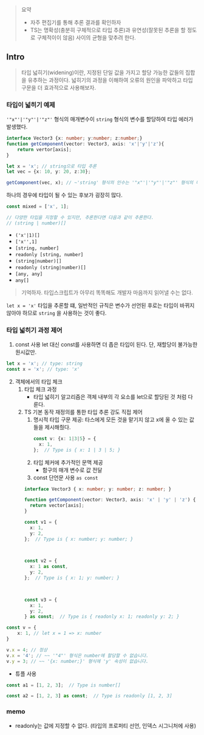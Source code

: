 > 요약
> -  자주 편집기를 통해 추론 결과를 확인하자
> - TS는 명확성(충분히 구체적으로 타입 추론)과 유연성(잘못된 추론을 할 정도로 구체적이이 않음) 사이의 균형을 맞추려 한다.

## Intro
> 타입 넓히기(widening)이란, 지정된 단일 값을 가지고 할당 가능한 값들의 집합을 유추하는 과정이다. 넓히기의 과정을 이해하여 오류의 원인을 파악하고 타입 구문을 더 효과적으로 사용해보자.

### 타입이 넓히기 예제
`'"x"'|'"y"'|'"z"'`  형식의 매개변수이 `string` 형식의 변수를 할당하여 타입 에러가 발생했다.

```ts
interface Vector3 {x: number; y:number; z:number;}
function getComponent(vector: Vector3, axis: 'x'|'y'|'z'){
	return vertor[axis];
}

let x = 'x'; // string으로 타입 추론
let vec = {x: 10, y: 20, z:30};

getComponent(vec, x); // ~'string' 형식의 인수는 '"x"'|'"y"'|'"z"' 형식의 매개변수에 할당될 수 없습니다.
```

하나의 경우에 타입이 될 수 있는 후보가 굉장히 많다.
```ts
const mixed = ['x', 1];

// 다양한 타입을 지정할 수 있지만, 추론한다면 다음과 같이 추론한다.
// (string | number)[]
```
- `('x'|1)[]`
- `['x'',1]`
- `[string, number]`
- `readonly [string, number]`
- `(string|number)[]`
- `readonly (string|number)[]`
- `[any, any]`
- `any[]`

> 기억하자. 타입스크립트가 아무리 똑똑해도 개발자 마음까지 읽어낼 수는 없다. 

`let x = 'x'` 타입을 추론할 떄, 일반적인 규칙은 변수가 선언된 후로는 타입이 바뀌지 않아야 하므로 `string` 을 사용하는 것이 좋다. 

### 타입 넓히기 과정 제어
1. const 사용
let 대신 const를 사용하면 더 좁은 타입이 된다. 단, 재할당이 불가능한 원시값만.
```ts
let x = 'x'; // type: string
const x = 'x'; // type: 'x'
```


2. 객체에서의 타입 체크
	1. 타입 체크 과정
		- 타입 넓히기 알고리즘은 객체 내부의 각 요소를 let으로 할당된 것 처럼 다룬다.
	2. TS 기본 동작 재정의를 통한 타입 추론 강도 직접 제어
		1. 명시적 타입 구문 제공: 타스에게 모든 것을 맡기지 않고 x에 올 수 있는 값들을 제시해줬다.
			```ts
			const v: {x: 1|3|5} = {
			  x: 1,
			};  // Type is { x: 1 | 3 | 5; }
			```
		1. 타입 체커에 추가적인 문맥 제공 
			- 함구의 매개 변수로 값 전달
		1. const 단언문 사용 `as const`
		```ts
		interface Vector3 { x: number; y: number; z: number; }
		
		function getComponent(vector: Vector3, axis: 'x' | 'y' | 'z') {
		  return vector[axis];
		}
		
		const v1 = {
		  x: 1,
		  y: 2,
		};  // Type is { x: number; y: number; }
		
		  
		
		const v2 = {
		  x: 1 as const,
		  y: 2,
		};  // Type is { x: 1; y: number; }
		
		  
		
		const v3 = {
		  x: 1,
		  y: 2,
		} as const;  // Type is { readonly x: 1; readonly y: 2; }
		```

```ts
const v = {
	x: 1, // let x = 1 => x: number
}

v.x = 4; // 정상
v.x = '4'; // ~~ '"4"' 형식은 number에 할당할 수 없습니다.
v.y = 3; // ~~ '{x: number;}' 형식에 'y' 속성이 없습니다.
```


- 튜플 사용
```ts
const a1 = [1, 2, 3];  // Type is number[]

const a2 = [1, 2, 3] as const;  // Type is readonly [1, 2, 3] 
```


### memo
- readonly는 값에 지정할 수 없다. (타입의 프로퍼티 선언, 인덱스 시그니처에 사용)